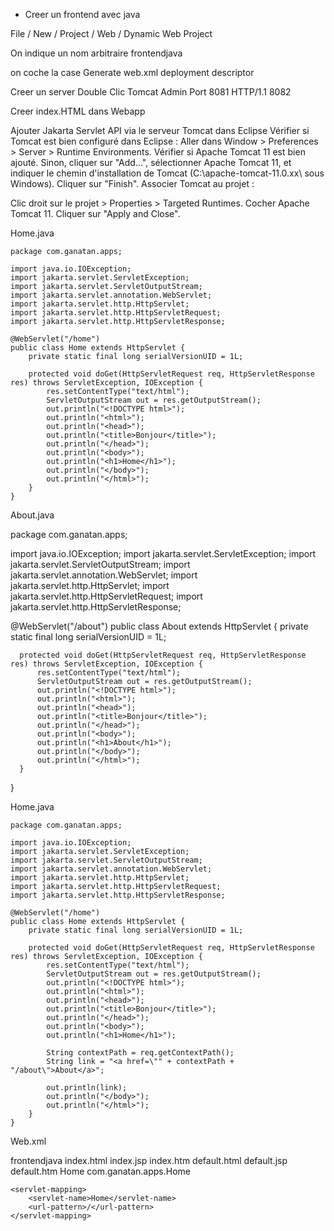 - Creer un  frontend avec java


File / New / Project / Web / Dynamic Web Project

On indique un nom arbitraire
frontendjava

on coche la case
Generate web.xml deployment descriptor


Creer un server
  Double Clic
    Tomcat Admin Port     8081
    HTTP/1.1              8082

Creer index.HTML dans Webapp    

Ajouter Jakarta Servlet API via le serveur Tomcat dans Eclipse
  Vérifier si Tomcat est bien configuré dans Eclipse :
    Aller dans Window > Preferences > Server > Runtime Environments.
    Vérifier si Apache Tomcat 11 est bien ajouté.
    Sinon, cliquer sur "Add...", sélectionner Apache Tomcat 11, et indiquer le chemin d'installation de Tomcat (C:\apache-tomcat-11.0.xx\ sous Windows).
    Cliquer sur "Finish".
    Associer Tomcat au projet :

Clic droit sur le projet > Properties > Targeted Runtimes.
  Cocher Apache Tomcat 11.
  Cliquer sur "Apply and Close".



  Home.java

    package com.ganatan.apps;

    import java.io.IOException;
    import jakarta.servlet.ServletException;
    import jakarta.servlet.ServletOutputStream;
    import jakarta.servlet.annotation.WebServlet;
    import jakarta.servlet.http.HttpServlet;
    import jakarta.servlet.http.HttpServletRequest;
    import jakarta.servlet.http.HttpServletResponse;

    @WebServlet("/home")
    public class Home extends HttpServlet {
        private static final long serialVersionUID = 1L;

        protected void doGet(HttpServletRequest req, HttpServletResponse res) throws ServletException, IOException {
            res.setContentType("text/html");
            ServletOutputStream out = res.getOutputStream();
            out.println("<!DOCTYPE html>");
            out.println("<html>");
            out.println("<head>");
            out.println("<title>Bonjour</title>");
            out.println("</head>");
            out.println("<body>");
            out.println("<h1>Home</h1>");
            out.println("</body>");
            out.println("</html>");
        }
    }


About.java

  package com.ganatan.apps;

  import java.io.IOException;
  import jakarta.servlet.ServletException;
  import jakarta.servlet.ServletOutputStream;
  import jakarta.servlet.annotation.WebServlet;
  import jakarta.servlet.http.HttpServlet;
  import jakarta.servlet.http.HttpServletRequest;
  import jakarta.servlet.http.HttpServletResponse;

  @WebServlet("/about")
  public class About extends HttpServlet {
      private static final long serialVersionUID = 1L;

      protected void doGet(HttpServletRequest req, HttpServletResponse res) throws ServletException, IOException {
          res.setContentType("text/html");
          ServletOutputStream out = res.getOutputStream();
          out.println("<!DOCTYPE html>");
          out.println("<html>");
          out.println("<head>");
          out.println("<title>Bonjour</title>");
          out.println("</head>");
          out.println("<body>");
          out.println("<h1>About</h1>");
          out.println("</body>");
          out.println("</html>");
      }
  }


  Home.java

    package com.ganatan.apps;

    import java.io.IOException;
    import jakarta.servlet.ServletException;
    import jakarta.servlet.ServletOutputStream;
    import jakarta.servlet.annotation.WebServlet;
    import jakarta.servlet.http.HttpServlet;
    import jakarta.servlet.http.HttpServletRequest;
    import jakarta.servlet.http.HttpServletResponse;

    @WebServlet("/home")
    public class Home extends HttpServlet {
        private static final long serialVersionUID = 1L;

        protected void doGet(HttpServletRequest req, HttpServletResponse res) throws ServletException, IOException {
            res.setContentType("text/html");
            ServletOutputStream out = res.getOutputStream();
            out.println("<!DOCTYPE html>");
            out.println("<html>");
            out.println("<head>");
            out.println("<title>Bonjour</title>");
            out.println("</head>");
            out.println("<body>");
            out.println("<h1>Home</h1>");

            String contextPath = req.getContextPath();
            String link = "<a href=\"" + contextPath + "/about\">About</a>";

            out.println(link);
            out.println("</body>");
            out.println("</html>");
        }
    }



Web.xml
<?xml version="1.0" encoding="UTF-8"?>
<web-app xmlns:xsi="http://www.w3.org/2001/XMLSchema-instance" xmlns="https://jakarta.ee/xml/ns/jakartaee" xsi:schemaLocation="https://jakarta.ee/xml/ns/jakartaee https://jakarta.ee/xml/ns/jakartaee/web-app_6_0.xsd" id="WebApp_ID" version="6.0">
  <display-name>frontendjava</display-name>
  <welcome-file-list>
    <welcome-file>index.html</welcome-file>
    <welcome-file>index.jsp</welcome-file>
    <welcome-file>index.htm</welcome-file>
    <welcome-file>default.html</welcome-file>
    <welcome-file>default.jsp</welcome-file>
    <welcome-file>default.htm</welcome-file>
  </welcome-file-list>
  
  <servlet>
		<servlet-name>Home</servlet-name>
		<servlet-class>com.ganatan.apps.Home</servlet-class>
	</servlet>

	<servlet-mapping>
		<servlet-name>Home</servlet-name>
		<url-pattern>/</url-pattern>
	</servlet-mapping>
  
</web-app>